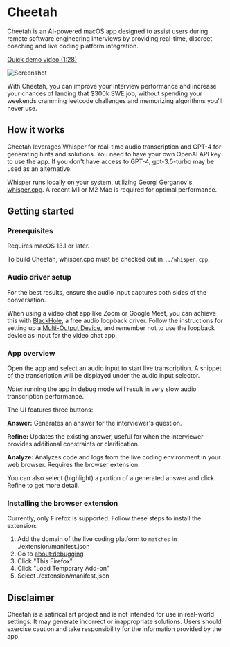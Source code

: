# Cheetah

Cheetah is an AI-powered macOS app designed to assist users during remote software engineering interviews by providing real-time, discreet coaching and live coding platform integration.

[Quick demo video (1:28)](https://user-images.githubusercontent.com/106342593/229961889-489e2b36-f3e6-453a-9784-f160bc1c4f8d.mp4)

<img src="https://github.com/leetcode-mafia/cheetah/raw/91cc5b89864fe28476a7e2062ede2c8322c17896/cheetah.jpg" alt="Screenshot">

With Cheetah, you can improve your interview performance and increase your chances of landing that $300k SWE job, without spending your weekends cramming leetcode challenges and memorizing algorithms you'll never use.

## How it works

Cheetah leverages Whisper for real-time audio transcription and GPT-4 for generating hints and solutions. You need to have your own OpenAI API key to use the app. If you don't have access to GPT-4, gpt-3.5-turbo may be used as an alternative.

Whisper runs locally on your system, utilizing Georgi Gerganov's [whisper.cpp](https://github.com/ggerganov/whisper.cpp). A recent M1 or M2 Mac is required for optimal performance.


## Getting started

### Prerequisites

Requires macOS 13.1 or later.

To build Cheetah, whisper.cpp must be checked out in `../whisper.cpp`.

### Audio driver setup

For the best results, ensure the audio input captures both sides of the conversation.

When using a video chat app like Zoom or Google Meet, you can achieve this with [BlackHole](https://existential.audio/blackhole/), a free audio loopback driver. Follow the instructions for setting up a [Multi-Output Device](https://github.com/ExistentialAudio/BlackHole/wiki/Multi-Output-Device), and remember not to use the loopback device as input for the video chat app.

### App overview

Open the app and select an audio input to start live transcription. A snippet of the transcription will be displayed under the audio input selector.

*Note:* running the app in debug mode will result in very slow audio transcription performance.

The UI features three buttons:

**Answer:** Generates an answer for the interviewer's question.

**Refine:** Updates the existing answer, useful for when the interviewer provides additional constraints or clarification.

**Analyze:** Analyzes code and logs from the live coding environment in your web browser. Requires the browser extension.

You can also select (highlight) a portion of a generated answer and click Refine to get more detail.

### Installing the browser extension

Currently, only Firefox is supported. Follow these steps to install the extension:

1. Add the domain of the live coding platform to `matches` in ./extension/manifest.json
2. Go to [about:debugging](https://firefox-source-docs.mozilla.org/devtools-user/about_colon_debugging/index.html)
3. Click "This Firefox"
4. Click "Load Temporary Add-on"
5. Select ./extension/manifest.json


## Disclaimer

Cheetah is a satirical art project and is not intended for use in real-world settings. It may generate incorrect or inappropriate solutions. Users should exercise caution and take responsibility for the information provided by the app.
